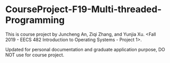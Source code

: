 # CourseProject-F19-Multi-threaded-Programming

This is course project by Juncheng An, Ziqi Zhang, and Yunjia Xu. <Fall 2019 - EECS 482 Introduction to Operating Systems - Project 1>. 
  
Updated for personal documentation and graduate application purpose, DO NOT use for course project.  
